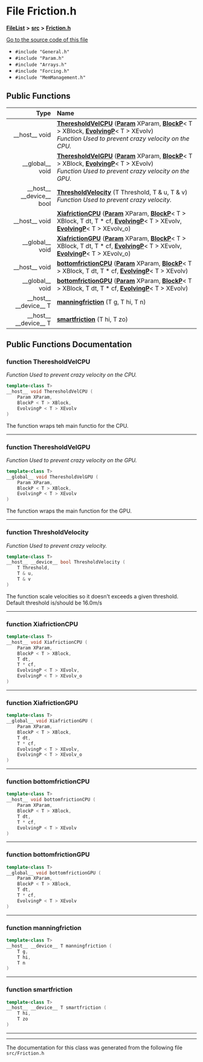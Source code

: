 

# File Friction.h



[**FileList**](files.md) **>** [**src**](dir_68267d1309a1af8e8297ef4c3efbcdba.md) **>** [**Friction.h**](Friction_8h.md)

[Go to the source code of this file](Friction_8h_source.md)



* `#include "General.h"`
* `#include "Param.h"`
* `#include "Arrays.h"`
* `#include "Forcing.h"`
* `#include "MemManagement.h"`





































## Public Functions

| Type | Name |
| ---: | :--- |
|  \_\_host\_\_ void | [**TheresholdVelCPU**](#function-theresholdvelcpu) ([**Param**](classParam.md) XParam, [**BlockP**](structBlockP.md)&lt; T &gt; XBlock, [**EvolvingP**](structEvolvingP.md)&lt; T &gt; XEvolv) <br>_Function Used to prevent crazy velocity on the CPU._  |
|  \_\_global\_\_ void | [**TheresholdVelGPU**](#function-theresholdvelgpu) ([**Param**](classParam.md) XParam, [**BlockP**](structBlockP.md)&lt; T &gt; XBlock, [**EvolvingP**](structEvolvingP.md)&lt; T &gt; XEvolv) <br>_Function Used to prevent crazy velocity on the GPU._  |
|  \_\_host\_\_ \_\_device\_\_ bool | [**ThresholdVelocity**](#function-thresholdvelocity) (T Threshold, T & u, T & v) <br>_Function Used to prevent crazy velocity._  |
|  \_\_host\_\_ void | [**XiafrictionCPU**](#function-xiafrictioncpu) ([**Param**](classParam.md) XParam, [**BlockP**](structBlockP.md)&lt; T &gt; XBlock, T dt, T \* cf, [**EvolvingP**](structEvolvingP.md)&lt; T &gt; XEvolv, [**EvolvingP**](structEvolvingP.md)&lt; T &gt; XEvolv\_o) <br> |
|  \_\_global\_\_ void | [**XiafrictionGPU**](#function-xiafrictiongpu) ([**Param**](classParam.md) XParam, [**BlockP**](structBlockP.md)&lt; T &gt; XBlock, T dt, T \* cf, [**EvolvingP**](structEvolvingP.md)&lt; T &gt; XEvolv, [**EvolvingP**](structEvolvingP.md)&lt; T &gt; XEvolv\_o) <br> |
|  \_\_host\_\_ void | [**bottomfrictionCPU**](#function-bottomfrictioncpu) ([**Param**](classParam.md) XParam, [**BlockP**](structBlockP.md)&lt; T &gt; XBlock, T dt, T \* cf, [**EvolvingP**](structEvolvingP.md)&lt; T &gt; XEvolv) <br> |
|  \_\_global\_\_ void | [**bottomfrictionGPU**](#function-bottomfrictiongpu) ([**Param**](classParam.md) XParam, [**BlockP**](structBlockP.md)&lt; T &gt; XBlock, T dt, T \* cf, [**EvolvingP**](structEvolvingP.md)&lt; T &gt; XEvolv) <br> |
|  \_\_host\_\_ \_\_device\_\_ T | [**manningfriction**](#function-manningfriction) (T g, T hi, T n) <br> |
|  \_\_host\_\_ \_\_device\_\_ T | [**smartfriction**](#function-smartfriction) (T hi, T zo) <br> |




























## Public Functions Documentation




### function TheresholdVelCPU 

_Function Used to prevent crazy velocity on the CPU._ 
```C++
template<class T>
__host__ void TheresholdVelCPU (
    Param XParam,
    BlockP < T > XBlock,
    EvolvingP < T > XEvolv
) 
```



The function wraps teh main functio for the CPU. 


        

<hr>



### function TheresholdVelGPU 

_Function Used to prevent crazy velocity on the GPU._ 
```C++
template<class T>
__global__ void TheresholdVelGPU (
    Param XParam,
    BlockP < T > XBlock,
    EvolvingP < T > XEvolv
) 
```



The function wraps the main function for the GPU. 


        

<hr>



### function ThresholdVelocity 

_Function Used to prevent crazy velocity._ 
```C++
template<class T>
__host__ __device__ bool ThresholdVelocity (
    T Threshold,
    T & u,
    T & v
) 
```



The function scale velocities so it doesn't exceeds a given threshold. Default threshold is/should be 16.0m/s 


        

<hr>



### function XiafrictionCPU 

```C++
template<class T>
__host__ void XiafrictionCPU (
    Param XParam,
    BlockP < T > XBlock,
    T dt,
    T * cf,
    EvolvingP < T > XEvolv,
    EvolvingP < T > XEvolv_o
) 
```




<hr>



### function XiafrictionGPU 

```C++
template<class T>
__global__ void XiafrictionGPU (
    Param XParam,
    BlockP < T > XBlock,
    T dt,
    T * cf,
    EvolvingP < T > XEvolv,
    EvolvingP < T > XEvolv_o
) 
```




<hr>



### function bottomfrictionCPU 

```C++
template<class T>
__host__ void bottomfrictionCPU (
    Param XParam,
    BlockP < T > XBlock,
    T dt,
    T * cf,
    EvolvingP < T > XEvolv
) 
```




<hr>



### function bottomfrictionGPU 

```C++
template<class T>
__global__ void bottomfrictionGPU (
    Param XParam,
    BlockP < T > XBlock,
    T dt,
    T * cf,
    EvolvingP < T > XEvolv
) 
```




<hr>



### function manningfriction 

```C++
template<class T>
__host__ __device__ T manningfriction (
    T g,
    T hi,
    T n
) 
```




<hr>



### function smartfriction 

```C++
template<class T>
__host__ __device__ T smartfriction (
    T hi,
    T zo
) 
```




<hr>

------------------------------
The documentation for this class was generated from the following file `src/Friction.h`


